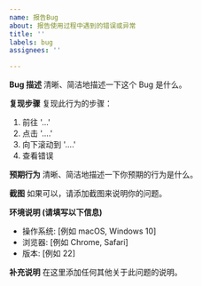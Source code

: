 ```yaml
---
name: 报告Bug
about: 报告使用过程中遇到的错误或异常
title: ''
labels: bug
assignees: ''

---
```


**Bug 描述**
清晰、简洁地描述一下这个 Bug 是什么。

**复现步骤**
复现此行为的步骤：
1. 前往 '...'
2. 点击 '....'
3. 向下滚动到 '....'
4. 查看错误

**预期行为**
清晰、简洁地描述一下你预期的行为是什么。

**截图**
如果可以，请添加截图来说明你的问题。

**环境说明 (请填写以下信息)**
  - 操作系统: [例如 macOS, Windows 10]
  - 浏览器: [例如 Chrome, Safari]
  - 版本: [例如 22]

**补充说明**
在这里添加任何其他关于此问题的说明。

